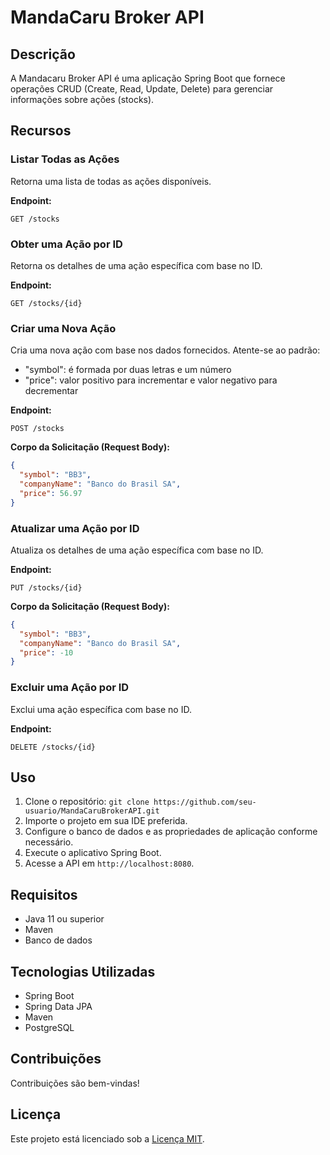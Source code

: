 # MandaCaru Broker API

## Descrição
A Mandacaru Broker API é uma aplicação Spring Boot que fornece operações CRUD (Create, Read, Update, Delete) para gerenciar informações sobre ações (stocks).

## Recursos

### Listar Todas as Ações
Retorna uma lista de todas as ações disponíveis.

**Endpoint:**
```http
GET /stocks
```

### Obter uma Ação por ID

Retorna os detalhes de uma ação específica com base no ID.

**Endpoint:**
```http
GET /stocks/{id}
```

### Criar uma Nova Ação
Cria uma nova ação com base nos dados fornecidos. 
Atente-se ao padrão:
- "symbol": é formada por duas letras e um número
- "price": valor positivo para incrementar e valor negativo para decrementar

**Endpoint:**
```http
POST /stocks
```
**Corpo da Solicitação (Request Body):**

```JSON
{
  "symbol": "BB3",
  "companyName": "Banco do Brasil SA",
  "price": 56.97
}

```
### Atualizar uma Ação por ID
Atualiza os detalhes de uma ação específica com base no ID.

**Endpoint:**
```http
PUT /stocks/{id}
```
**Corpo da Solicitação (Request Body):**

```JSON
{
  "symbol": "BB3",
  "companyName": "Banco do Brasil SA",
  "price": -10
}

```

### Excluir uma Ação por ID
Exclui uma ação específica com base no ID.

**Endpoint:**
```http
DELETE /stocks/{id}
```


## Uso
1. Clone o repositório: `git clone https://github.com/seu-usuario/MandaCaruBrokerAPI.git`
2. Importe o projeto em sua IDE preferida.
3. Configure o banco de dados e as propriedades de aplicação conforme necessário.
4. Execute o aplicativo Spring Boot.
5. Acesse a API em `http://localhost:8080`.

## Requisitos
- Java 11 ou superior
- Maven
- Banco de dados

## Tecnologias Utilizadas
- Spring Boot
- Spring Data JPA
- Maven
- PostgreSQL

## Contribuições
Contribuições são bem-vindas!

## Licença
Este projeto está licenciado sob a [Licença MIT](LICENSE).

